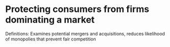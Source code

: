 # Protecting consumers from firms dominating a market

Definitions: Examines potential mergers and acquisitions, reduces likelihood of monopolies that prevent fair competition